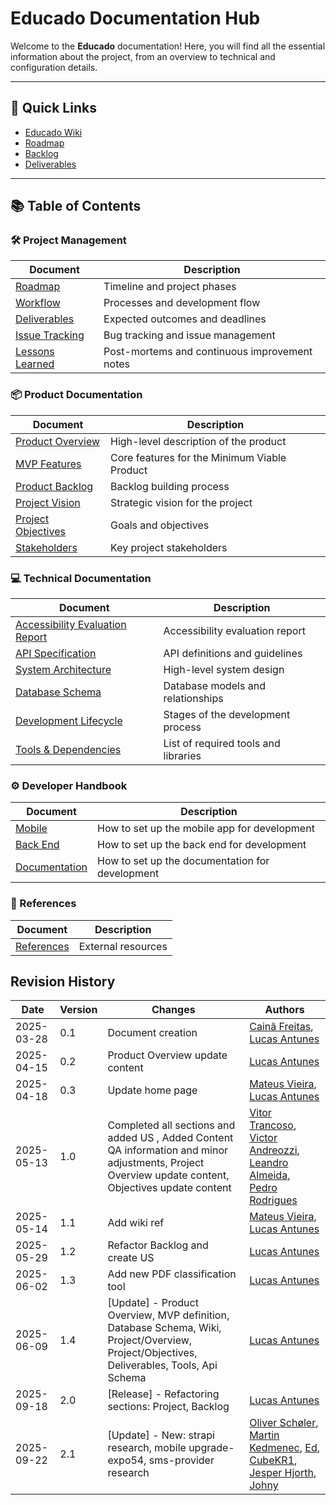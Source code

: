 # Educado Documentation Hub

Welcome to the **Educado** documentation! Here, you will find all the essential information about the project, from an
overview to technical and configuration details.

---

## 🔗 Quick Links

- [Educado Wiki](wiki_index.md)
- [Roadmap](management/roadmap.md)
- [Backlog](backlog/index.md)
- [Deliverables](management/deliverables.md)

---

## 📚 Table of Contents

### 🛠️ Project Management

| Document                                         | Description                                   |
|--------------------------------------------------|-----------------------------------------------|
| [Roadmap](management/roadmap.md)                 | Timeline and project phases                   |
| [Workflow](management/workflow.md)               | Processes and development flow                |
| [Deliverables](management/deliverables.md)       | Expected outcomes and deadlines               |
| [Issue Tracking](management/issue-tracking.md)   | Bug tracking and issue management             |
| [Lessons Learned](management/lessons-learned.md) | Post-mortems and continuous improvement notes |

### 📦 Product Documentation

| Document                                    | Description                                  |
|---------------------------------------------|----------------------------------------------|
| [Product Overview](product/overview.md)     | High-level description of the product        |
| [MVP Features](product/mvp.md)              | Core features for the Minimum Viable Product |
| [Product Backlog](backlog/index.md)         | Backlog building process                     |
| [Project Vision](project/vision.md)         | Strategic vision for the project             |
| [Project Objectives](project/objectives.md) | Goals and objectives                         |
| [Stakeholders](project/stakeholders.md)     | Key project stakeholders                     |

### 💻 Technical Documentation

| Document                                                                  | Description                          |
|---------------------------------------------------------------------------|--------------------------------------|
| [Accessibility Evaluation Report](development/technical/accessibility.md) | Accessibility evaluation report      |
| [API Specification](development/technical/api.md)                         | API definitions and guidelines       |
| [System Architecture](development/technical/architecture.md)              | High-level system design             |
| [Database Schema](development/technical/database-schema.md)               | Database models and relationships    |
| [Development Lifecycle](development/lifecycle.md)                         | Stages of the development process    |
| [Tools & Dependencies](development/tools.md)                              | List of required tools and libraries |

### ⚙️ Developer Handbook

| Document                                          | Description                                     |
|---------------------------------------------------|-------------------------------------------------|
| [Mobile](handbook/mobile/getting-started.md)      | How to set up the mobile app for development    |
| [Back End](handbook/back-end/getting-started.md)  | How to set up the back end for development      |
| [Documentation](handbook/docs/getting-started.md) | How to set up the documentation for development |

### 🔗 References

| Document                    | Description        |
|-----------------------------|--------------------|
| [References](references.md) | External resources |

## Revision History

| Date       | Version | Changes                                                                                                                                              | Authors                                                                                                                                                                                                                                                        |
|------------|---------|------------------------------------------------------------------------------------------------------------------------------------------------------|----------------------------------------------------------------------------------------------------------------------------------------------------------------------------------------------------------------------------------------------------------------|
| 2025-03-28 | 0.1     | Document creation                                                                                                                                    | [Cainã Freitas](https://github.com/freitasc), [Lucas Antunes](https://github.com/LucasGSAntunes)                                                                                                                                                               |
| 2025-04-15 | 0.2     | Product Overview update content                                                                                                                      | [Lucas Antunes](https://github.com/LucasGSAntunes)                                                                                                                                                                                                             |
| 2025-04-18 | 0.3     | Update home page                                                                                                                                     | [Mateus Vieira](https://github.com/matix0), [Lucas Antunes](https://github.com/LucasGSAntunes)                                                                                                                                                                 |
| 2025-05-13 | 1.0     | Completed all sections and added US , Added Content QA information and minor adjustments, Project Overview update content, Objectives update content | [Vitor Trancoso](https://github.com/Vitor-Trancoso), [Victor Andreozzi](https://github.com/andreozzi), [Leandro Almeida](https://github.com/LeanArs), [Pedro Rodrigues](https://github.com/pedro-prp)                                                          |
| 2025-05-14 | 1.1     | Add wiki ref                                                                                                                                         | [Mateus Vieira](https://github.com/matix0), [Lucas Antunes](https://github.com/LucasGSAntunes)                                                                                                                                                                 |
| 2025-05-29 | 1.2     | Refactor Backlog and create US                                                                                                                       | [Lucas Antunes](https://github.com/LucasGSAntunes)                                                                                                                                                                                                             |
| 2025-06-02 | 1.3     | Add new PDF classification tool                                                                                                                      | [Lucas Antunes](https://github.com/LucasGSAntunes)                                                                                                                                                                                                             |
| 2025-06-09 | 1.4     | [Update] - Product Overview, MVP definition, Database Schema, Wiki, Project/Overview, Project/Objectives, Deliverables, Tools, Api Schema            | [Lucas Antunes](https://github.com/LucasGSAntunes)                                                                                                                                                                                                             |
| 2025-09-18 | 2.0     | [Release] - Refactoring sections: Project, Backlog                                                                                                   | [Lucas Antunes](https://github.com/LucasGSAntunes)                                                                                                                                                                                                             |
| 2025-09-22 | 2.1     | [Update] - New: strapi research, mobile upgrade-expo54, sms-provider research                                                                        | [Oliver Schøler](https://github.com/ollioddi), [Martin Kedmenec](https://github.com/audio-engineer), [Ed](https://github.com/edmxa), [CubeKR1](https://github.com/CubeKR1), [Jesper Hjorth](https://github.com/hjorth30), [Johny](http://github.com/Johny1511) |
